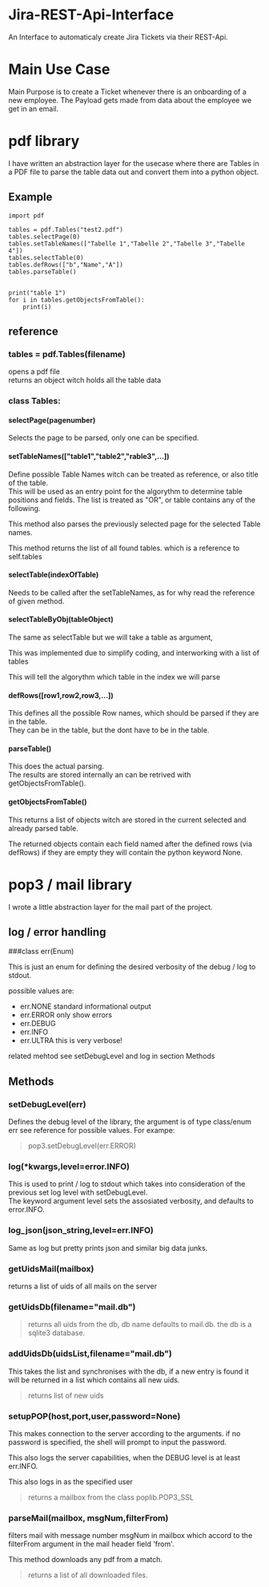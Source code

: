 # Jira-REST-Api-Interface
An Interface to automaticaly create Jira Tickets via their REST-Api.

# Main Use Case
Main Purpose is to create a Ticket whenever there is an onboarding of a new employee.
The Payload gets made from data about the employee we get in an email. 

# pdf library
I have written an abstraction layer for the usecase where there are Tables in a PDF file to parse the table data out and convert them into a python object.
## Example
```
import pdf

tables = pdf.Tables("test2.pdf")
tables.selectPage(0)
tables.setTableNames(["Tabelle 1","Tabelle 2","Tabelle 3","Tabelle 4"])
tables.selectTable(0)
tables.defRows(["b","Name","A"])
tables.parseTable()


print("table 1")
for i in tables.getObjectsFromTable():
    print(i)
```
## reference
### tables = pdf.Tables(filename)

opens a pdf file  
returns an object witch holds all the table data

### class Tables:

#### selectPage(pagenumber)
Selects the page to be parsed, only one can be specified.

#### setTableNames(["table1","table2","rable3",...])
Define possible Table Names witch can be treated as reference, or also title of the table.  
This will be used as an entry point for the algorythm to determine table positions and fields.
The list is treated as "OR", or table contains any of the following.

This method also parses the previously selected page for the selected Table names.


This method returns the list of all found tables. which is a reference to self.tables
#### selectTable(indexOfTable)
Needs to be called after the setTableNames, as for why read the reference of given method.  
#### selectTableByObj(tableObject)
The same as selectTable but we will take a table as argument,

This was implemented due to simplify coding, and interworking with a list of tables

This will tell the algorythm which table in the index we will parse

#### defRows([row1,row2,row3,...])
This defines all the possible Row names, which should be parsed if they are in the table.  
They can be in the table, but the dont have to be in the table.  


#### parseTable()
This does the actual parsing.  
The results are stored internally an can be retrived with getObjectsFromTable().

#### getObjectsFromTable()
This returns a list of objects witch are stored in the current selected and already parsed table.


The returned objects contain each field named after the defined rows (via defRows) if they are empty they will contain the python keyword None.

# pop3 / mail library

I wrote a little abstraction layer for the mail part of the project.
## log / error handling

###class err(Enum)

This is just an enum for defining the desired verbosity of the debug / log to stdout.

possible values are:
- err.NONE   standard informational output
- err.ERROR  only show errors
- err.DEBUG
- err.INFO
- err.ULTRA  this is very verbose!

related mehtod see setDebugLevel and log in section Methods


## Methods

### setDebugLevel(err)

Defines the debug level of the library, the argument is of type class/enum err see reference for possible values. For exampe:
> pop3.setDebugLevel(err.ERROR)

### log(*kwargs,level=error.INFO)

This is used to print / log to stdout which takes into consideration of the previous set log level with setDebugLevel.  
The keyword argument level sets the assosiated verbosity, and defaults to error.INFO.

### log_json(json_string,level=err.INFO)

Same as log but pretty prints json and similar big data junks.

### getUidsMail(mailbox)

returns a list of uids of all mails on the server

### getUidsDb(filename="mail.db")

> returns all uids from the db, db name defaults to mail.db.
the db is a sqlite3 database.

### addUidsDb(uidsList,filename="mail.db")

This takes the list and synchronises with the db, if a new entry is found it will be returned in a list which contains all new uids.

> returns list of new uids

### setupPOP(host,port,user,password=None)

This makes connection to the server according to the arguments.
if no password is specified, the shell will prompt to input the password.

This also logs the server capabilities, when the DEBUG level is at least err.INFO.

This also logs in as the specified user

> returns a mailbox from the class poplib.POP3_SSL

### parseMail(mailbox, msgNum,filterFrom)

filters mail with message number msgNum in mailbox which accord to the filterFrom argument in the mail header field 'from'.

This method downloads any pdf from a match.

> returns a list of all downloaded files.




